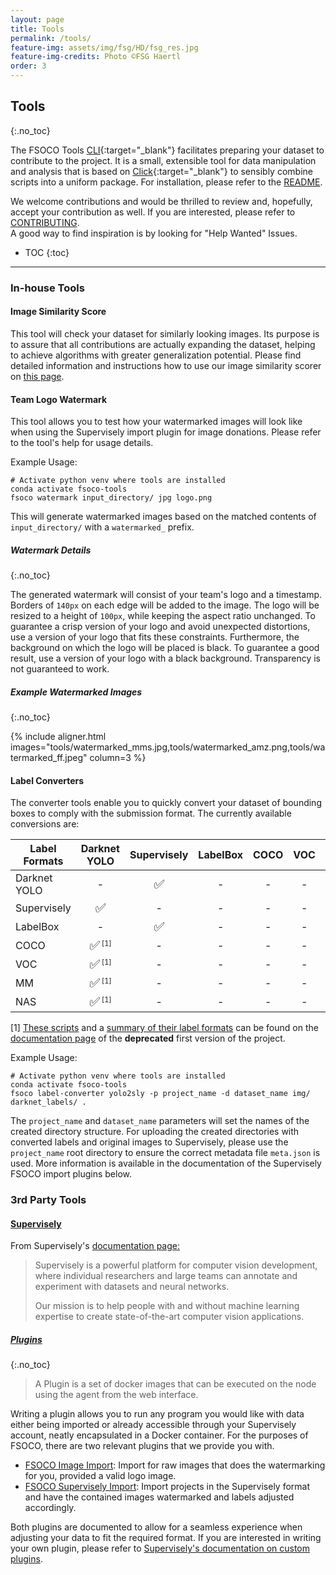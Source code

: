 ```yaml
---
layout: page
title: Tools
permalink: /tools/
feature-img: assets/img/fsg/HD/fsg_res.jpg
feature-img-credits: Photo ©FSG Haertl
order: 3
---
```


## Tools
{:.no_toc}

The FSOCO Tools [CLI](https://en.wikipedia.org/wiki/Command-line_interface "Opens in a new tab."){:target="_blank"} facilitates preparing your dataset to contribute to the project.
It is a small, extensible tool for data manipulation and analysis that is based on [Click](https://click.palletsprojects.com/en/7.x/ "Opens in a new tab."){:target="_blank"} to sensibly combine scripts into a uniform package.
For installation, please refer to the [README](https://github.com/fsoco/fsoco-dataset/blob/master/tools/README.md).

We welcome contributions and would be thrilled to review and, hopefully, accept your contribution as well.
If you are interested, please refer to [CONTRIBUTING](https://github.com/fsoco/fsoco-dataset/blob/master/CONTRIBUTING.md).
<br/>
A good way to find inspiration is by looking for "Help Wanted" Issues.

* TOC
{:toc}
---

### In-house Tools

#### Image Similarity Score
This tool will check your dataset for similarly looking images.
Its purpose is to assure that all contributions are actually expanding the dataset, helping to achieve algorithms with greater generalization potential.
Please find detailed information and instructions how to use our image similarity scorer on [this page](./image_similarity_score).

#### Team Logo Watermark
This tool allows you to test how your watermarked images will look like when using the Supervisely import plugin for image donations. Please refer to the tool's help for usage details.

Example Usage:
```
# Activate python venv where tools are installed
conda activate fsoco-tools 
fsoco watermark input_directory/ jpg logo.png
```
This will generate watermarked images based on the matched contents of `input_directory/` with a `watermarked_` prefix.

##### Watermark Details
{:.no_toc}

The generated watermark will consist of your team's logo and a timestamp. Borders of `140px` on each edge will be added to the image.
The logo will be resized to a height of `100px`, while keeping the aspect ratio unchanged. To guarantee a crisp version of your logo and avoid unexpected distortions, use a version of your logo that fits these constraints.
Furthermore, the background on which the logo will be placed is black. To guarantee a good result, use a version of your logo with a black background. 
Transparency is not guaranteed to work.

##### Example Watermarked Images
{:.no_toc}

{% include aligner.html images="tools/watermarked_mms.jpg,tools/watermarked_amz.png,tools/watermarked_ff.jpeg" column=3 %}
<br>

#### Label Converters
The converter tools enable you to quickly convert your dataset of bounding boxes to comply with the submission format.
The currently available conversions are:

| Label Formats| Darknet YOLO | Supervisely | LabelBox | COCO | VOC | MM | NAS |
|---|:---:|:---:|:---:|:---:|:---:|:---:|:---:|
| Darknet YOLO | - | <span style='font-size:20px;'>&#9989;</span> | - | - | - | - | - | 
| Supervisely | <span style='font-size:20px;'>&#9989;</span> | - | - | - | - | - | - |
| LabelBox | - | <span style='font-size:20px;'>&#9989;</span> | - | - | - | - | - | 
| COCO | <span style='font-size:20px;'>&#9989;</span><sup><small> [1]</small></sup> | - | - | - | - | - | - |
| VOC | <span style='font-size:20px;'>&#9989;</span><sup><small> [1]</small></sup> | - | - | - | - | - | - |
| MM | <span style='font-size:20px;'>&#9989;</span><sup><small> [1]</small></sup> | - | - | - | - | - | - |
| NAS | <span style='font-size:20px;'>&#9989;</span><sup><small> [1]</small></sup> | - | - | - | - | - | - |

[1] [These scripts](https://github.com/ddavid/fsoco/tree/master/scripts/label-converters) and a [summary of their label formats](https://ddavid.github.io/fsoco/#annotation-types) can be found on the [documentation page](https://ddavid.github.io/fsoco/) of the **deprecated** first version of the project. <br/>

Example Usage:
```
# Activate python venv where tools are installed
conda activate fsoco-tools
fsoco label-converter yolo2sly -p project_name -d dataset_name img/ darknet_labels/ .
```

The `project_name` and `dataset_name` parameters will set the names of the created directory structure.
For uploading the created directories with converted labels and original images to Supervisely, please use the `project_name` root directory to ensure the correct metadata file `meta.json` is used.
More information is available in the documentation of the Supervisely FSOCO import plugins below.

### 3rd Party Tools
#### [Supervisely](https://supervise.ly/)
From Supervisely's [documentation page:](https://docs.supervise.ly)
> Supervisely is a powerful platform for computer vision development, where individual researchers and large teams can annotate and experiment with datasets and neural networks.
>
> Our mission is to help people with and without machine learning expertise to create state-of-the-art computer vision applications.

##### [Plugins](https://docs.supervise.ly/customization/plugins#what-is-a-plugin)
{:.no_toc}
> A Plugin is a set of docker images that can be executed on the node using the agent from the web interface.

Writing a plugin allows you to run any program you would like with data either being imported or already accessible through your Supervisely account, neatly encapsulated in a Docker container.
For the purposes of FSOCO, there are two relevant plugins that we provide you with.

* <a alt="FSOCO Image Import" href="https://app.supervise.ly/explore/plugins/fsoco-image-import-75571/overview" target="_blank">FSOCO Image Import</a>: Import for raw images that does the watermarking for you, provided a valid logo image.
* <a alt="FSOCO Supervisely Import" href="https://app.supervise.ly/explore/plugins/fsoco-supervisely-import-75595/overview" target="_blank">FSOCO Supervisely Import</a>: Import projects in the Supervisely format and have the contained images watermarked and labels adjusted accordingly.

Both plugins are documented to allow for a seamless experience when adjusting your data to fit the required format. 
If you are interested in writing your own plugin, please refer to [Supervisely's documentation on custom plugins](https://github.com/supervisely/supervisely/blob/master/help/tutorials/01_create_new_plugin/how_to_create_plugin.md).